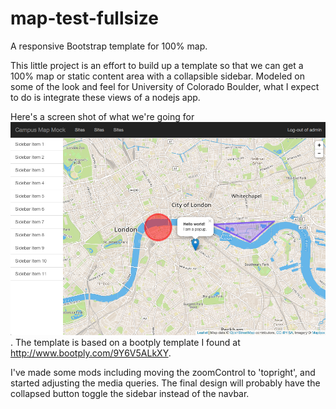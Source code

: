 # map-test-fullsize
A responsive Bootstrap template for 100% map.

This little project is an effort to build up a template so that we can get a 100% map or static content area with a collapsible sidebar. Modeled on some of the look and feel for University of Colorado Boulder, what I expect to do is integrate these views of a nodejs app.

Here's a screen shot of what we're going for <img src="Screen Shot 2016-07-07 at 4.23.49 PM.png">. The template is based on a bootply template I found at http://www.bootply.com/9Y6V5ALkXY. 

I've made some mods including moving the zoomControl to 'topright', and started adjusting the media queries. The final design will probably have the collapsed button toggle the sidebar instead of the navbar.

